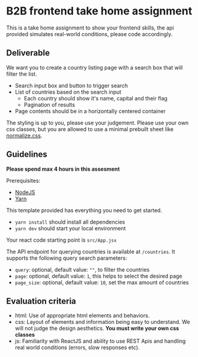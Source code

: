 # B2B frontend take home assignment

This is a take home assignment to show your frontend skills, the api provided simulates real-world conditions, please code accordingly.

## Deliverable

We want you to create a country listing page with a search box that will filter the list.
- Search input box and button to trigger search
- List of countries based on the search input
  - Each country should show it's name, capital and their flag
  - Pagination of results
- Page contents should be in a horizontally centered container

The styling is up to you, please use your judgement.
Please use your own css classes, but you are allowed to use a minimal prebuilt sheet like [normalize.css](https://necolas.github.io/normalize.css/).

## Guidelines

**Please spend max 4 hours in this assesment**

Prerequisites:
  - [NodeJS](https://nodejs.org/)
  - [Yarn](https://yarnpkg.com/getting-started/install)

This template provided has everything you need to get started.
- `yarn install` should install all dependencies
- `yarn dev` should start your local environment

Your react code starting point is `src/App.jsx`

The API endpoint for querying countries is available at `/countries`.
It supports the following query search parameters:
  - `query`: optional, default value: `""`, to filter the countries
  - `page`: optional, default value: `1`, this helps to select the desired page
  - `page_size`: optional, default value: `10`, set the max amount of countries

## Evaluation criteria

- html: Use of appropriate html elements and behaviors.
- css: Layout of elements and information being easy to understand. We will not judge the design aesthetics.
  **You must write your own css classes**
- js: Familiarity with ReactJS and ability to use REST Apis and handling real world conditions (errors, slow responses etc).
